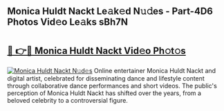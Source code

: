## Monica Huldt Nackt Le𝚊k𝚎d N𝚞𝚍es - Part-4D6 Photos Vid𝚎o Le𝚊ks sBh7N

# <h2><a href="http://fbau4rk.evod.top/?m=Monica+Huldt+Nackt">🔗 👉🔴 Monica Huldt Nackt Vid𝚎o Ph𝚘t𝚘s</a></h2>

[![Monica Huldt Nackt N𝚞d𝚎s](https://i.imgur.com/8V9OHl7.gif)](http://fbau4rk.evod.top/?m=Monica+Huldt+Nackt)
Online entertainer Monica Huldt Nackt and digital artist, celebrated for disseminating dance and lifestyle content through collaborative dance performances and short videos. The public's perception of Monica Huldt Nackt has shifted over the years, from a beloved celebrity to a controversial figure. 
